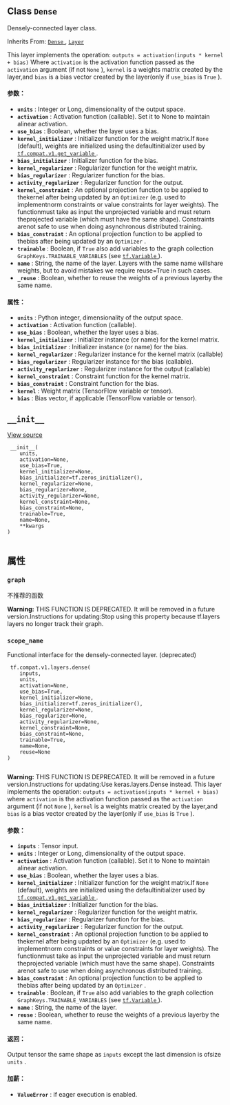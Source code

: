 

## Class  `Dense` 
Densely-connected layer class.

Inherits From: [ `Dense` ](https://tensorflow.google.cn/api_docs/python/tf/keras/layers/Dense), [ `Layer` ](https://tensorflow.google.cn/api_docs/python/tf/compat/v1/layers/Layer)

This layer implements the operation: `outputs = activation(inputs * kernel + bias)` Where  `activation`  is the activation function passed as the  `activation` argument (if not  `None` ),  `kernel`  is a weights matrix created by the layer,and  `bias`  is a bias vector created by the layer(only if  `use_bias`  is  `True` ).

#### 参数：
- **`units`** : Integer or Long, dimensionality of the output space.
- **`activation`** : Activation function (callable). Set it to None to maintain alinear activation.
- **`use_bias`** : Boolean, whether the layer uses a bias.
- **`kernel_initializer`** : Initializer function for the weight matrix.If  `None`  (default), weights are initialized using the defaultinitializer used by [ `tf.compat.v1.get_variable` ](https://tensorflow.google.cn/api_docs/python/tf/compat/v1/get_variable).
- **`bias_initializer`** : Initializer function for the bias.
- **`kernel_regularizer`** : Regularizer function for the weight matrix.
- **`bias_regularizer`** : Regularizer function for the bias.
- **`activity_regularizer`** : Regularizer function for the output.
- **`kernel_constraint`** : An optional projection function to be applied to thekernel after being updated by an  `Optimizer`  (e.g. used to implementnorm constraints or value constraints for layer weights). The functionmust take as input the unprojected variable and must return theprojected variable (which must have the same shape). Constraints arenot safe to use when doing asynchronous distributed training.
- **`bias_constraint`** : An optional projection function to be applied to thebias after being updated by an  `Optimizer` .
- **`trainable`** : Boolean, if  `True`  also add variables to the graph collection `GraphKeys.TRAINABLE_VARIABLES`  (see [ `tf.Variable` ](https://tensorflow.google.cn/api_docs/python/tf/Variable)).
- **`name`** : String, the name of the layer. Layers with the same name willshare weights, but to avoid mistakes we require reuse=True in such cases.
- **`_reuse`** : Boolean, whether to reuse the weights of a previous layerby the same name.


#### 属性：
- **`units`** : Python integer, dimensionality of the output space.
- **`activation`** : Activation function (callable).
- **`use_bias`** : Boolean, whether the layer uses a bias.
- **`kernel_initializer`** : Initializer instance (or name) for the kernel matrix.
- **`bias_initializer`** : Initializer instance (or name) for the bias.
- **`kernel_regularizer`** : Regularizer instance for the kernel matrix (callable)
- **`bias_regularizer`** : Regularizer instance for the bias (callable).
- **`activity_regularizer`** : Regularizer instance for the output (callable)
- **`kernel_constraint`** : Constraint function for the kernel matrix.
- **`bias_constraint`** : Constraint function for the bias.
- **`kernel`** : Weight matrix (TensorFlow variable or tensor).
- **`bias`** : Bias vector, if applicable (TensorFlow variable or tensor).


##  `__init__` 
[View source](https://github.com/tensorflow/tensorflow/blob/r2.0/tensorflow/python/layers/core.py#L85-L110)

```
 __init__(
    units,
    activation=None,
    use_bias=True,
    kernel_initializer=None,
    bias_initializer=tf.zeros_initializer(),
    kernel_regularizer=None,
    bias_regularizer=None,
    activity_regularizer=None,
    kernel_constraint=None,
    bias_constraint=None,
    trainable=True,
    name=None,
    **kwargs
)
 
```

## 属性


###  `graph` 
不推荐的函数


**Warning:**  THIS FUNCTION IS DEPRECATED. It will be removed in a future version.Instructions for updating:Stop using this property because tf.layers layers no longer track their graph.


###  `scope_name` 
Functional interface for the densely-connected layer. (deprecated)

```
 tf.compat.v1.layers.dense(
    inputs,
    units,
    activation=None,
    use_bias=True,
    kernel_initializer=None,
    bias_initializer=tf.zeros_initializer(),
    kernel_regularizer=None,
    bias_regularizer=None,
    activity_regularizer=None,
    kernel_constraint=None,
    bias_constraint=None,
    trainable=True,
    name=None,
    reuse=None
)
 
```


**Warning:**  THIS FUNCTION IS DEPRECATED. It will be removed in a future version.Instructions for updating:Use keras.layers.Dense instead.
This layer implements the operation: `outputs = activation(inputs * kernel + bias)` where  `activation`  is the activation function passed as the  `activation` argument (if not  `None` ),  `kernel`  is a weights matrix created by the layer,and  `bias`  is a bias vector created by the layer(only if  `use_bias`  is  `True` ).

#### 参数：
- **`inputs`** : Tensor input.
- **`units`** : Integer or Long, dimensionality of the output space.
- **`activation`** : Activation function (callable). Set it to None to maintain alinear activation.
- **`use_bias`** : Boolean, whether the layer uses a bias.
- **`kernel_initializer`** : Initializer function for the weight matrix.If  `None`  (default), weights are initialized using the defaultinitializer used by [ `tf.compat.v1.get_variable` ](https://tensorflow.google.cn/api_docs/python/tf/compat/v1/get_variable).
- **`bias_initializer`** : Initializer function for the bias.
- **`kernel_regularizer`** : Regularizer function for the weight matrix.
- **`bias_regularizer`** : Regularizer function for the bias.
- **`activity_regularizer`** : Regularizer function for the output.
- **`kernel_constraint`** : An optional projection function to be applied to thekernel after being updated by an  `Optimizer`  (e.g. used to implementnorm constraints or value constraints for layer weights). The functionmust take as input the unprojected variable and must return theprojected variable (which must have the same shape). Constraints arenot safe to use when doing asynchronous distributed training.
- **`bias_constraint`** : An optional projection function to be applied to thebias after being updated by an  `Optimizer` .
- **`trainable`** : Boolean, if  `True`  also add variables to the graph collection `GraphKeys.TRAINABLE_VARIABLES`  (see [ `tf.Variable` ](https://tensorflow.google.cn/api_docs/python/tf/Variable)).
- **`name`** : String, the name of the layer.
- **`reuse`** : Boolean, whether to reuse the weights of a previous layerby the same name.


#### 返回：
Output tensor the same shape as  `inputs`  except the last dimension is ofsize  `units` .

#### 加薪：
- **`ValueError`** : if eager execution is enabled.
